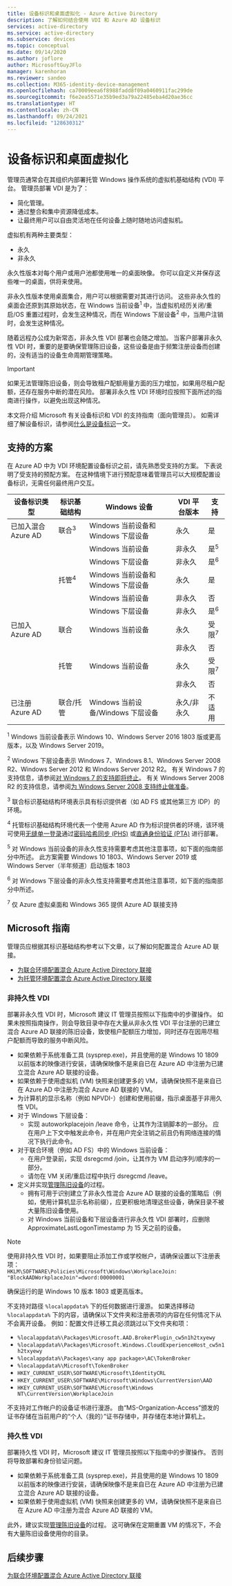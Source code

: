 ```yaml
---
title: 设备标识和桌面虚拟化 - Azure Active Directory
description: 了解如何结合使用 VDI 和 Azure AD 设备标识
services: active-directory
ms.service: active-directory
ms.subservice: devices
ms.topic: conceptual
ms.date: 09/14/2020
ms.author: joflore
author: MicrosoftGuyJFlo
manager: karenhoran
ms.reviewer: sandeo
ms.collection: M365-identity-device-management
ms.openlocfilehash: ca70009eea6f8988fadd8f09a0460911fac299de
ms.sourcegitcommit: f6e2ea5571e35b9ed3a79a22485eba4d20ae36cc
ms.translationtype: HT
ms.contentlocale: zh-CN
ms.lasthandoff: 09/24/2021
ms.locfileid: "128630312"
---
```

# <a name="device-identity-and-desktop-virtualization"></a>设备标识和桌面虚拟化

管理员通常会在其组织内部署托管 Windows 操作系统的虚拟机基础结构 (VDI) 平台。 管理员部署 VDI 是为了：

- 简化管理。
- 通过整合和集中资源降低成本。
- 让最终用户可以自由灵活地在任何设备上随时随地访问虚拟机。

虚拟机有两种主要类型：

- 永久
- 非永久

永久性版本对每个用户或用户池都使用唯一的桌面映像。 你可以自定义并保存这些唯一的桌面，供将来使用。 

非永久性版本使用桌面集合，用户可以根据需要对其进行访问。 这些非永久性的桌面会还原到其原始状态，在 Windows 当前设备<sup>1</sup> 中，当虚拟机经历关闭/重启/OS 重置过程时，会发生这种情况，而在 Windows 下层设备<sup>2</sup> 中，当用户注销时，会发生这种情况。

随着远程办公成为新常态，非永久性 VDI 部署也会随之增加。 当客户部署非永久性 VDI 时，重要的是要确保管理陈旧设备，这些设备是由于频繁注册设备而创建的，没有适当的设备生命周期管理策略。

> [!IMPORTANT]
> 如果无法管理陈旧设备，则会导致租户配额用量方面的压力增加，如果用尽租户配额，还存在服务中断的潜在风险。 部署非永久性 VDI 环境时应按照下面所述的指南进行操作，以避免出现这种情况。

本文将介绍 Microsoft 有关设备标识和 VDI 的支持指南（面向管理员）。 如需详细了解设备标识，请参阅[什么是设备标识](overview.md)一文。

## <a name="supported-scenarios"></a>支持的方案

在 Azure AD 中为 VDI 环境配置设备标识之前，请先熟悉受支持的方案。 下表说明了受支持的预配方案。 在这种情境下进行预配意味着管理员可以大规模配置设备标识，无需任何最终用户交互。

| 设备标识类型 | 标识基础结构 | Windows 设备 | VDI 平台版本 | 支持 |
| --- | --- | --- | --- | --- |
| 已加入混合 Azure AD | 联合<sup>3</sup> | Windows 当前设备和 Windows 下层设备 | 永久 | 是 |
|   |   | Windows 当前设备 | 非永久 | 是<sup>5</sup> |
|   |   | Windows 下层设备 | 非永久 | 是<sup>6</sup> |
|   | 托管<sup>4</sup> | Windows 当前设备和 Windows 下层设备 | 永久 | 是 |
|   |   | Windows 当前设备 | 非永久 | 否 |
|   |   | Windows 下层设备 | 非永久 | 是<sup>6</sup> |
| 已加入 Azure AD | 联合 | Windows 当前设备 | 永久 | 受限<sup>7</sup> |
|   |   |   | 非永久 | 否 |
|   | 托管 | Windows 当前设备 | 永久 | 受限<sup>7</sup> |
|   |   |   | 非永久 | 否 |
| 已注册 Azure AD | 联合/托管 | Windows 当前设备/Windows 下层设备 | 永久/非永久 | 不适用 |

<sup>1</sup> Windows 当前设备表示 Windows 10、Windows Server 2016 1803 版或更高版本，以及 Windows Server 2019。

<sup>2</sup> Windows 下层设备表示 Windows 7、Windows 8.1、Windows Server 2008 R2、Windows Server 2012 和 Windows Server 2012 R2。 有关 Windows 7 的支持信息，请参阅[对 Windows 7 的支持即将终止](https://www.microsoft.com/microsoft-365/windows/end-of-windows-7-support)。 有关 Windows Server 2008 R2 的支持信息，请参阅[为 Windows Server 2008 支持终止做准备](https://www.microsoft.com/cloud-platform/windows-server-2008)。

<sup>3</sup> 联合标识基础结构环境表示具有标识提供者（如 AD FS 或其他第三方 IDP）的环境。

<sup>4</sup> 托管标识基础结构环境代表一个使用 Azure AD 作为标识提供者的环境，该环境可使用[无缝单一登录](../hybrid/how-to-connect-sso.md)通过[密码哈希同步 (PHS)](../hybrid/whatis-phs.md) 或[直通身份验证 (PTA)](../hybrid/how-to-connect-pta.md) 进行部署。

<sup>5</sup> 对 Windows 当前设备的非永久性支持需要考虑其他注意事项，如下面的指南部分中所述。 此方案需要 Windows 10 1803、Windows Server 2019 或 Windows Server（半年频道）启动版本 1803

<sup>6</sup> 对 Windows 下层设备的非永久性支持需要考虑其他注意事项，如下面的指南部分中所述。

<sup>7</sup> 仅 Azure 虚拟桌面和 Windows 365 提供 Azure AD 联接支持

## <a name="microsofts-guidance"></a>Microsoft 指南

管理员应根据其标识基础结构参考以下文章，以了解如何配置混合 Azure AD 联接。

- [为联合环境配置混合 Azure Active Directory 联接](hybrid-azuread-join-federated-domains.md)
- [为托管环境配置混合 Azure Active Directory 联接](hybrid-azuread-join-managed-domains.md)

### <a name="non-persistent-vdi"></a>非持久性 VDI

部署非永久性 VDI 时，Microsoft 建议 IT 管理员按照以下指南中的步骤操作。 如果未按照指南操作，则会导致目录中存在大量从非永久性 VDI 平台注册的已建立混合 Azure AD 联接的陈旧设备，致使租户配额压力增加，同时还存在因用尽租户配额而导致的服务中断风险。

- 如果依赖于系统准备工具 (sysprep.exe)，并且使用的是 Windows 10 1809 以前版本的映像进行安装，请确保映像不是来自已在 Azure AD 中注册为已建立混合 Azure AD 联接的设备。
- 如果依赖于使用虚拟机 (VM) 快照来创建更多的 VM，请确保快照不是来自已在 Azure AD 中注册为混合 Azure AD 联接的 VM。
- 为计算机的显示名称（例如 NPVDI-）创建和使用前缀，指示桌面基于非用久性 VDI。
- 对于 Windows 下层设备：
   - 实现 autoworkplacejoin /leave 命令，让其作为注销脚本的一部分。 应在用户上下文中触发此命令，并在用户完全注销之前且仍有网络连接的情况下执行此命令。
- 对于联合环境（例如 AD FS）中的 Windows 当前设备：
   - 在用户登录前，实现 dsregcmd /join，让其作为 VM 启动序列/顺序的一部分。
   - 请勿在 VM 关闭/重启过程中执行 dsregcmd /leave。
- 定义并实现[管理陈旧设备](manage-stale-devices.md)的过程。
   - 拥有可用于识别建立了非永久性混合 Azure AD 联接的设备的策略后（例如，使用计算机显示名称前缀），应更积极地清理这些设备，确保目录不被大量陈旧设备使用。
   - 对 Windows 当前设备和下层设备进行非永久性 VDI 部署时，应删除 ApproximateLastLogonTimestamp 为 15 天之前的设备。

> [!NOTE]
> 使用非持久性 VDI 时，如果要阻止添加工作或学校帐户，请确保设置以下注册表项：  
> `HKLM\SOFTWARE\Policies\Microsoft\Windows\WorkplaceJoin: "BlockAADWorkplaceJoin"=dword:00000001`    
>
> 确保运行的是 Windows 10 版本 1803 或更高版本。  
>
> 不支持对路径 `%localappdata%` 下的任何数据进行漫游。 如果选择移动 `%localappdata%` 下的内容，请确保以下文件夹和注册表项的内容在任何情况下从不会离开设备。 例如：配置文件迁移工具必须跳过以下文件夹和项：
>
> * `%localappdata%\Packages\Microsoft.AAD.BrokerPlugin_cw5n1h2txyewy`
> * `%localappdata%\Packages\Microsoft.Windows.CloudExperienceHost_cw5n1h2txyewy`
> * `%localappdata%\Packages\<any app package>\AC\TokenBroker`
> * `%localappdata%\Microsoft\TokenBroker`
> * `HKEY_CURRENT_USER\SOFTWARE\Microsoft\IdentityCRL`
> * `HKEY_CURRENT_USER\SOFTWARE\Microsoft\Windows\CurrentVersion\AAD`
> * `HKEY_CURRENT_USER\SOFTWARE\Microsoft\Windows NT\CurrentVersion\WorkplaceJoin`
>
> 不支持对工作帐户的设备证书进行漫游。 由“MS-Organization-Access”颁发的证书存储在当前用户的“个人（我的）”证书存储中，并存储在本地计算机上。


### <a name="persistent-vdi"></a>持久性 VDI

部署持久性 VDI 时，Microsoft 建议 IT 管理员按照以下指南中的步骤操作。 否则将导致部署和身份验证问题。 

- 如果依赖于系统准备工具 (sysprep.exe)，并且使用的是 Windows 10 1809 以前版本的映像进行安装，请确保映像不是来自已在 Azure AD 中注册为已建立混合 Azure AD 联接的设备。
- 如果依赖于使用虚拟机 (VM) 快照来创建更多的 VM，请确保快照不是来自已在 Azure AD 中注册为混合 Azure AD 联接的 VM。

此外，建议实现[管理陈旧设备](manage-stale-devices.md)的过程。 这可确保在定期重置 VM 的情况下，不会有大量陈旧设备使用你的目录。
 
## <a name="next-steps"></a>后续步骤

[为联合环境配置混合 Azure Active Directory 联接](hybrid-azuread-join-federated-domains.md)
